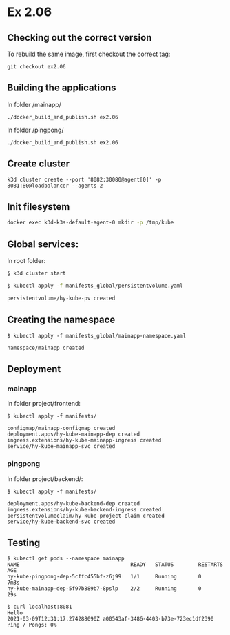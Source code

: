 # Ex 2.06

## Checking out the correct version

To rebuild the same image, first checkout the correct tag:

```
git checkout ex2.06
```

## Building the applications


In folder /mainapp/

```
./docker_build_and_publish.sh ex2.06
```

In folder /pingpong/

```
./docker_build_and_publish.sh ex2.06
```

## Create cluster

```
k3d cluster create --port '8082:30080@agent[0]' -p 8081:80@loadbalancer --agents 2
```

## Init filesystem

```bash
docker exec k3d-k3s-default-agent-0 mkdir -p /tmp/kube
```

## Global services:

In root folder:

```bash
§ k3d cluster start

$ kubectl apply -f manifests_global/persistentvolume.yaml

persistentvolume/hy-kube-pv created
```

## Creating the namespace

```
$ kubectl apply -f manifests_global/mainapp-namespace.yaml

namespace/mainapp created
```

## Deployment

### mainapp

In folder project/frontend:

```
$ kubectl apply -f manifests/

configmap/mainapp-configmap created
deployment.apps/hy-kube-mainapp-dep created
ingress.extensions/hy-kube-mainapp-ingress created
service/hy-kube-mainapp-svc created
```

### pingpong

In folder project/backend/:

```
$ kubectl apply -f manifests/

deployment.apps/hy-kube-backend-dep created
ingress.extensions/hy-kube-backend-ingress created
persistentvolumeclaim/hy-kube-project-claim created
service/hy-kube-backend-svc created
```

## Testing

```
$ kubectl get pods --namespace mainapp
NAME                                    READY   STATUS        RESTARTS   AGE
hy-kube-pingpong-dep-5cffc455bf-z6j99   1/1     Running       0          7m3s
hy-kube-mainapp-dep-5f97b889b7-8pslp    2/2     Running       0          29s

$ curl localhost:8081
Hello
2021-03-09T12:31:17.274288090Z a00543af-3486-4403-b73e-723ec1df2390
Ping / Pongs: 0%
```